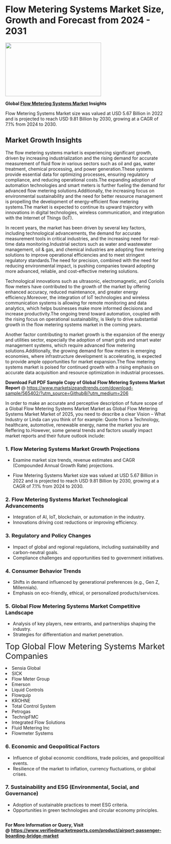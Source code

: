 <H1>Flow Metering Systems Market Size, Growth and Forecast from 2024 - 2031</H1><img class="aligncenter size-medium wp-image-584254" src="https://thirdeyenews.in/wp-content/uploads/2024/09/Global-Market-Research-300x168.jpeg" alt="" width="300" height="168" /><p><strong>Global&nbsp;<a href="https://www.marketsizeandtrends.com/download-sample/565402/?utm_source=Github8j?utm_medium=206">Flow Metering Systems Market</a> Insights</strong></p><p>Flow Metering Systems Market size was valued at USD 5.67 Billion in 2022 and is projected to reach USD 9.81 Billion by 2030, growing at a CAGR of 7.1% from 2024 to 2030.</p><p><h2>Market Growth Insights</h2> <p>The flow metering systems market is experiencing significant growth, driven by increasing industrialization and the rising demand for accurate measurement of fluid flow in various sectors such as oil and gas, water treatment, chemical processing, and power generation.These systems provide essential data for optimizing processes, ensuring regulatory compliance, and reducing operational costs.The expanding adoption of automation technologies and smart meters is further fueling the demand for advanced flow metering solutions.Additionally, the increasing focus on environmental sustainability and the need for better resource management is propelling the development of energy-efficient flow metering systems.The market is expected to continue its upward trajectory with innovations in digital technologies, wireless communication, and integration with the Internet of Things (IoT).</p> <p>In recent years, the market has been driven by several key factors, including technological advancements, the demand for accurate measurement tools in critical industries, and the increasing need for real-time data monitoring.Industrial sectors such as water and wastewater management, oil & gas, and chemical industries are adopting flow metering solutions to improve operational efficiencies and to meet stringent regulatory standards.The need for precision, combined with the need for reducing environmental impact, is pushing companies toward adopting more advanced, reliable, and cost-effective metering solutions.</p> <p>Technological innovations such as ultrasonic, electromagnetic, and Coriolis flow meters have contributed to the growth of the market by offering enhanced accuracy, reduced maintenance, and greater energy efficiency.Moreover, the integration of IoT technologies and wireless communication systems is allowing for remote monitoring and data analytics, which helps businesses make more informed decisions and increase productivity.The ongoing trend toward automation, coupled with the rising focus on operational sustainability, is likely to drive substantial growth in the flow metering systems market in the coming years.</p> <p>Another factor contributing to market growth is the expansion of the energy and utilities sector, especially the adoption of smart grids and smart water management systems, which require advanced flow metering solutions.Additionally, the growing demand for flow meters in emerging economies, where infrastructure development is accelerating, is expected to provide ample opportunities for market expansion.The flow metering systems market is poised for continued growth with a rising emphasis on accurate data acquisition and resource optimization in industrial processes.</p> <p></p><p><span class=""><strong>Download Full PDF Sample Copy of Global Flow Metering Systems Market Report</strong> @ <a href="https://www.marketsizeandtrends.com/download-sample/565402/?utm_source=Github8j?utm_medium=206" target="_blank">https://www.marketsizeandtrends.com/download-sample/565402/?utm_source=Github8j?utm_medium=206</a></span></p><p>In order to make an accurate and perceptive description of future scope of a Global&nbsp;Flow Metering Systems Market Market as Global&nbsp;Flow Metering Systems Market Market of 2025, you need to describe a clear Vision &ndash; What Industry or Linda can you think of for example: Quote from a Technology, healthcare, automotive, renewable energy, name the market you are Reffering to.However, some general trends and factors usually impact market reports and their future outlook include:</p><h3>1.&nbsp;<strong>Flow Metering Systems Market Growth Projections</strong></h3><ul><li>Examine market size trends, revenue estimates and CAGR (Compounded Annual Growth Rate) projections.</li><li><p>Flow Metering Systems Market size was valued at USD 5.67 Billion in 2022 and is projected to reach USD 9.81 Billion by 2030, growing at a CAGR of 7.1% from 2024 to 2030.</p></li></ul><h3>2.&nbsp;<strong>Flow Metering Systems Market Technological Advancements</strong></h3><ul><li>Integration of AI, IoT, blockchain, or automation in the industry.</li><li>Innovations driving cost reductions or improving efficiency.</li></ul><h3>3.&nbsp;<strong>Regulatory and Policy Changes</strong></h3><ul><li>Impact of global and regional regulations, including sustainability and carbon-neutral goals.</li><li>Compliance challenges and opportunities tied to government initiatives.</li></ul><h3>4.&nbsp;<strong>Consumer Behavior Trends</strong></h3><ul><li>Shifts in demand influenced by generational preferences (e.g., Gen Z, Millennials).</li><li>Emphasis on eco-friendly, ethical, or personalized products/services.</li></ul><h3>5.&nbsp;<strong>Global Flow Metering Systems Market Competitive Landscape</strong></h3><ul><li>Analysis of key players, new entrants, and partnerships shaping the industry.</li><li>Strategies for differentiation and market penetration.</li></ul><p data-pm-slice="1 1 []"><span style="color: inherit; font-family: inherit; font-size: 25px;">Top Global Flow Metering Systems Market Companies</span></p><div class="" data-test-id=""><p><li>Sensia Global</li><li> SICK</li><li> Flow Meter Group</li><li> Emerson</li><li> Liquid Controls</li><li> Flowquip</li><li> KROHNE</li><li> Total Control System</li><li> Petrogas</li><li> TechnipFMC</li><li> Integrated Flow Solutions</li><li> Fluid Metering Inc</li><li> Flowmeter Systems</li></p></div><h3>6.&nbsp;<strong>Economic and Geopolitical Factors</strong></h3><ul><li>Influence of global economic conditions, trade policies, and geopolitical events.</li><li>Resilience of the market to inflation, currency fluctuations, or global crises.</li></ul><h3>7.&nbsp;<strong>Sustainability and ESG (Environmental, Social, and Governance)</strong></h3><ul><li>Adoption of sustainable practices to meet ESG criteria.</li><li>Opportunities in green technologies and circular economy principles.</li></ul><h2><strong style="font-size: 14px;">For More Information or Query, Visit @&nbsp;</strong><a style="background-color: #ffffff; font-size: 14px;" href="https://www.marketsizeandtrends.com/report/flow-metering-systems-market/" target="_blank">https://www.verifiedmarketreports.com/product/airport-passenger-boarding-bridge-market</a></h2>